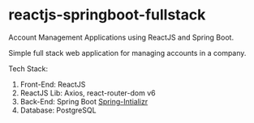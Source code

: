 # reactjs-springboot-fullstack

Account Management Applications using ReactJS and Spring Boot.

Simple full stack web application for managing accounts in a company.

Tech Stack:
1. Front-End: ReactJS 
2. ReactJS Lib: Axios, react-router-dom v6 
3. Back-End: Spring Boot [Spring-Intializr](https://start.spring.io/#!type=maven-project&language=java&platformVersion=2.7.1&packaging=jar&jvmVersion=11&groupId=com&artifactId=springbootbackend&name=springboot-backend&description=Simple%20full%20stack%20web%20application%20for%20managing%20accounts%20in%20a%20company&packageName=com.springbootbackend&dependencies=web,data-jpa,devtools,postgresql)
4. Database: PostgreSQL


